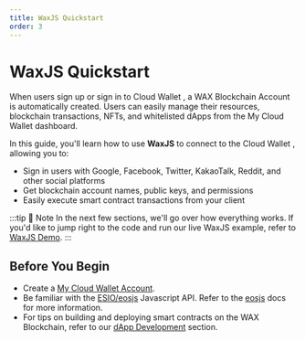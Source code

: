 ```yaml
---
title: WaxJS Quickstart
order: 3
---
```


# WaxJS Quickstart

When users sign up or sign in to Cloud Wallet , a WAX Blockchain Account is automatically created. Users can easily manage their resources, blockchain transactions, NFTs, and whitelisted dApps from the My Cloud Wallet dashboard. 

In this guide, you'll learn how to use **WaxJS** to connect to the Cloud Wallet , allowing you to:

* Sign in users with Google, Facebook, Twitter, KakaoTalk, Reddit, and other social platforms
* Get blockchain account names, public keys, and permissions
* Easily execute smart contract transactions from your client

:::tip 📝 Note
In the next few sections, we'll go over how everything works. If you'd like to jump right to the code and run our live WaxJS example, refer to [WaxJS Demo](/build/cloud-wallet/waxjs/waxjs_demo).
:::

## Before You Begin

* Create a [My Cloud Wallet Account](http://all-access.wax.io). 
* Be familiar with the [ESIO/eosjs](https://github.com/EOSIO/eosjs) Javascript API. Refer to the [eosjs](https://eosio.github.io/eosjs/latest) docs for more information.
* For tips on building and deploying smart contracts on the WAX Blockchain, refer to our [dApp Development](/build/dapp-development/) section. 


